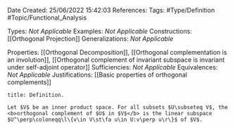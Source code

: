 <div class="topSpace"></div>

Date Created: 25/06/2022 15:42:03
References:
Tags: #Type/Definition #Topic/Functional_Analysis

Types: <i>Not Applicable</i>
Examples: <i>Not Applicable</i>
Constructions: [[Orthogonal Projection]]
Generalizations: <i>Not Applicable</i>

Properties: [[Orthogonal Decomposition]], [[Orthogonal complementation is an involution]], [[Orthogonal complement of invariant subspace is invariant under self-adjoint operator]]
Sufficiencies: <i>Not Applicable</i>
Equivalences: <i>Not Applicable</i>
Justifications: [[Basic properties of orthogonal complements]]

``` ad-Definition
title: Definition.

Let $V$ be an inner product space. For all subsets $U\subseteq V$, the <b>orthogonal complement of $U$ in $V$</b> is the linear subspace $U^\perp\coloneqq\l\{v\in V\st\fa u\in U:v\perp u\r\}$ of $V$.

```
